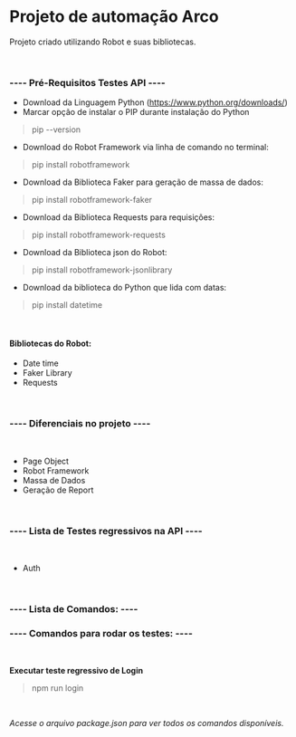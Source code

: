# Projeto de automação Arco
Projeto criado utilizando Robot e suas bibliotecas.

<br/>

### ---- Pré-Requisitos Testes API ----
- Download da Linguagem Python (https://www.python.org/downloads/)
- Marcar opção de instalar o PIP durante instalação do Python
> pip --version
- Download do Robot Framework via linha de comando no terminal: 
> pip install robotframework
- Download da Biblioteca Faker para geração de massa de dados: 
> pip install robotframework-faker
- Download da Biblioteca Requests para requisições:
> pip install robotframework-requests
- Download da Biblioteca json do Robot:
> pip install robotframework-jsonlibrary
- Download da biblioteca do Python que lida com datas:
> pip install datetime

<br/>

#### **Bibliotecas do Robot**:
- Date time
- Faker Library
- Requests

<br/>

### ---- Diferenciais no projeto ----
<br/>

- Page Object
- Robot Framework
- Massa de Dados
- Geração de Report

<br/>

### ---- Lista de Testes regressivos na API ----
<br/>

- Auth

<br/>

### ---- Lista de Comandos: ----

### ---- Comandos para rodar os testes: ----

<br/>

**Executar teste regressivo de Login**
> npm run login

<br/>

*Acesse o arquivo package.json para ver todos os comandos disponíveis.*

<br/>